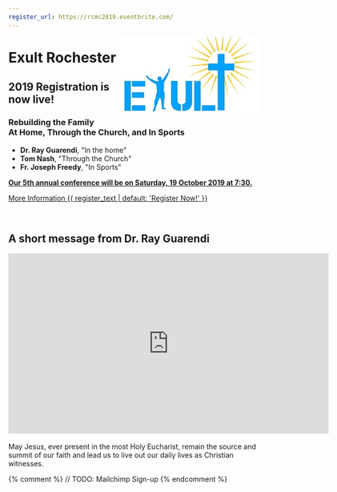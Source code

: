 ```yaml
---
register_url: https://rcmc2019.eventbrite.com/
---
```

<img src="/images/exulttopbar-small.jpg" style="float: right" />

# Exult Rochester

## 2019 Registration is now live!

<h3>
  Rebuilding the Family <br />
  At Home, Through the Church, and In Sports
</h3>

* **Dr. Ray Guarendi**, "In the home"
* **Tom Nash**, "Through the Church"
* **Fr. Joseph Freedy**, "In Sports"

**[Our 5th annual conference will be on Saturday, 19 October 2019 at 7:30.](/2019)**

<div class="buttons">
<a class="btn btn-outline-primary" href="/2019" role="button">
More Information
</a>
<a class="btn btn-primary" href="{{ register_url }}" role="button">
{{ register_text | default: 'Register Now!' }}
</a>
</div>

&nbsp;

## A short message from Dr. Ray Guarendi

<iframe src="https://player.vimeo.com/video/355821627" width="640" height="360" frameborder="0" allow="autoplay; fullscreen" allowfullscreen></iframe>

May Jesus, ever present in the most Holy Eucharist, remain the source and
summit of our faith and lead us to live out our daily lives as Christian witnesses. 

<div style="clear: both;" />

{% comment %}
// TODO: Mailchimp Sign-up
{% endcomment %}
